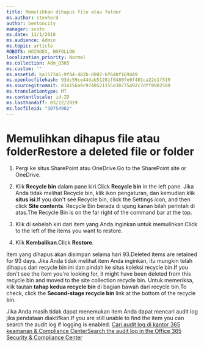 ```yaml
---
title: Memulihkan dihapus file atau folder
ms.author: stevhord
author: bentoncity
manager: scotv
ms.date: 11/1/2018
ms.audience: Admin
ms.topic: article
ROBOTS: NOINDEX, NOFOLLOW
localization_priority: Normal
ms.collection: Adm_O365
ms.custom: ''
ms.assetid: ba1573a5-9f44-482b-8082-6f648f169449
ms.openlocfilehash: 93dc59ce44dab51281f0480fe0f401ca22e1f519
ms.sourcegitcommit: 03a156a9c9740521155a30775492c7dff0982588
ms.translationtype: MT
ms.contentlocale: id-ID
ms.lasthandoff: 03/22/2019
ms.locfileid: "30754902"
---
```

# <a name="restore-a-deleted-file-or-folder"></a><span data-ttu-id="8f1a3-102">Memulihkan dihapus file atau folder</span><span class="sxs-lookup"><span data-stu-id="8f1a3-102">Restore a deleted file or folder</span></span>

1. <span data-ttu-id="8f1a3-103">Pergi ke situs SharePoint atau OneDrive.</span><span class="sxs-lookup"><span data-stu-id="8f1a3-103">Go to the SharePoint site or OneDrive.</span></span>
    
2. <span data-ttu-id="8f1a3-104">Klik **Recycle bin** dalam pane kiri.</span><span class="sxs-lookup"><span data-stu-id="8f1a3-104">Click **Recycle bin** in the left pane.</span></span> <span data-ttu-id="8f1a3-105">Jika Anda tidak melihat Recycle bin, klik ikon pengaturan, dan kemudian klik **situs isi**.</span><span class="sxs-lookup"><span data-stu-id="8f1a3-105">If you don't see Recycle bin, click the Settings icon, and then click **Site contents**.</span></span> <span data-ttu-id="8f1a3-106">Recycle Bin berada di ujung kanan bilah perintah di atas.</span><span class="sxs-lookup"><span data-stu-id="8f1a3-106">The Recycle Bin is on the far right of the command bar at the top.</span></span>
    
3. <span data-ttu-id="8f1a3-107">Klik di sebelah kiri dari item yang Anda inginkan untuk memulihkan.</span><span class="sxs-lookup"><span data-stu-id="8f1a3-107">Click to the left of the items you want to restore.</span></span>
    
4. <span data-ttu-id="8f1a3-108">Klik **Kembalikan**.</span><span class="sxs-lookup"><span data-stu-id="8f1a3-108">Click **Restore**.</span></span>
    
<span data-ttu-id="8f1a3-109">Item yang dihapus akan disimpan selama hari 93.</span><span class="sxs-lookup"><span data-stu-id="8f1a3-109">Deleted items are retained for 93 days.</span></span> <span data-ttu-id="8f1a3-110">Jika Anda tidak melihat item Anda inginkan, itu mungkin telah dihapus dari recycle bin ini dan pindah ke situs koleksi recycle bin.</span><span class="sxs-lookup"><span data-stu-id="8f1a3-110">If you don't see the item you're looking for, it might have been deleted from this recycle bin and moved to the site collection recycle bin.</span></span> <span data-ttu-id="8f1a3-111">Untuk memeriksa, klik tautan **tahap kedua recycle bin** di bagian bawah dari recycle bin.</span><span class="sxs-lookup"><span data-stu-id="8f1a3-111">To check, click the **Second-stage recycle bin** link at the bottom of the recycle bin.</span></span> 
  
<span data-ttu-id="8f1a3-112">Jika Anda masih tidak dapat menemukan item Anda dapat mencari audit log jika pendataan diaktifkan.</span><span class="sxs-lookup"><span data-stu-id="8f1a3-112">If you are still unable to find the item you can search the audit log if logging is enabled.</span></span> [<span data-ttu-id="8f1a3-113">Cari audit log di kantor 365 keamanan &amp; Compliance Center</span><span class="sxs-lookup"><span data-stu-id="8f1a3-113">Search the audit log in the Office 365 Security &amp; Compliance Center</span></span>](https://support.office.com/article/0d4d0f35-390b-4518-800e-0c7ec95e946c.aspx)
  

